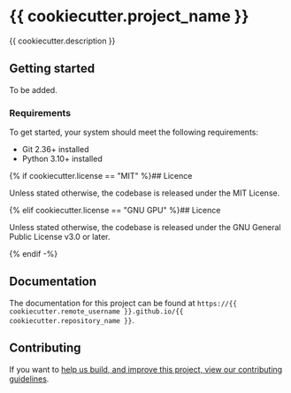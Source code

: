 # {{ cookiecutter.project_name }}

{{ cookiecutter.description }}

## Getting started

To be added.

### Requirements

To get started, your system should meet the following requirements:

- Git 2.36+ installed
- Python 3.10+ installed

{% if cookiecutter.license == "MIT" %}## Licence

Unless stated otherwise, the codebase is released under the MIT License.

{% elif cookiecutter.license == "GNU GPU" %}## Licence

Unless stated otherwise, the codebase is released under the GNU General Public License
v3.0 or later.

{% endif -%}

## Documentation

The documentation for this project can be found at
`https://{{ cookiecutter.remote_username }}.github.io/{{ cookiecutter.repository_name }}`.

## Contributing

If you want to [help us build, and improve this project, view our contributing
guidelines](./docs/contributing.md).
